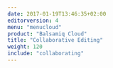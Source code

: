 ```yaml
---
date: 2017-01-19T13:46:35+02:00
editorversion: 4
menu: "menucloud"
product: "Balsamiq Cloud"
title: "Collaborative Editing"
weight: 120
include: "collaborating"
---
```

